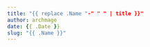 ```yaml
---
title: "{{ replace .Name "-" " " | title }}"
author: archmage
date: {{ .Date }}
slug: "{{ .Name }}"
---
```

